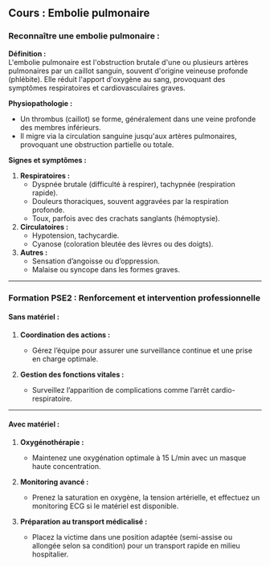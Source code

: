 ## **Cours : Embolie pulmonaire**

### **Reconnaître une embolie pulmonaire :**

**Définition :**  
L'embolie pulmonaire est l'obstruction brutale d'une ou plusieurs artères pulmonaires par un caillot sanguin, souvent d'origine veineuse profonde (phlébite). Elle réduit l'apport d'oxygène au sang, provoquant des symptômes respiratoires et cardiovasculaires graves.

**Physiopathologie :**

- Un thrombus (caillot) se forme, généralement dans une veine profonde des membres inférieurs.
- Il migre via la circulation sanguine jusqu'aux artères pulmonaires, provoquant une obstruction partielle ou totale.

**Signes et symptômes :**

1. **Respiratoires :**
    - Dyspnée brutale (difficulté à respirer), tachypnée (respiration rapide).
    - Douleurs thoraciques, souvent aggravées par la respiration profonde.
    - Toux, parfois avec des crachats sanglants (hémoptysie).
2. **Circulatoires :**
    - Hypotension, tachycardie.
    - Cyanose (coloration bleutée des lèvres ou des doigts).
3. **Autres :**
    - Sensation d’angoisse ou d’oppression.
    - Malaise ou syncope dans les formes graves.

---

### **Formation PSE2 : Renforcement et intervention professionnelle**

#### **Sans matériel :**

1. **Coordination des actions :**
    
    - Gérez l’équipe pour assurer une surveillance continue et une prise en charge optimale.
2. **Gestion des fonctions vitales :**
    
    - Surveillez l’apparition de complications comme l’arrêt cardio-respiratoire.

---

#### **Avec matériel :**

1. **Oxygénothérapie :**
    
    - Maintenez une oxygénation optimale à 15 L/min avec un masque haute concentration.
2. **Monitoring avancé :**
    
    - Prenez la saturation en oxygène, la tension artérielle, et effectuez un monitoring ECG si le matériel est disponible.
3. **Préparation au transport médicalisé :**
    
    - Placez la victime dans une position adaptée (semi-assise ou allongée selon sa condition) pour un transport rapide en milieu hospitalier.